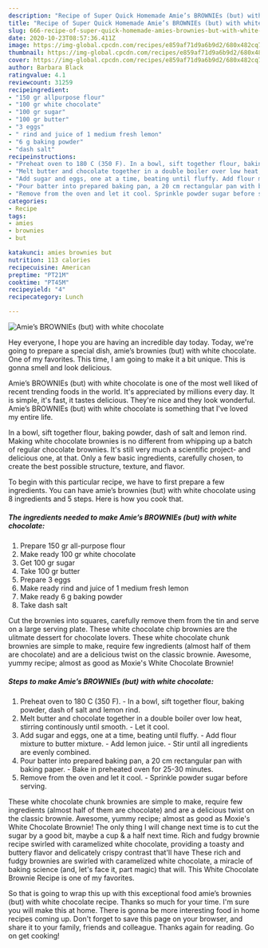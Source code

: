 ```yaml
---
description: "Recipe of Super Quick Homemade Amie’s BROWNIEs (but) with white chocolate"
title: "Recipe of Super Quick Homemade Amie’s BROWNIEs (but) with white chocolate"
slug: 666-recipe-of-super-quick-homemade-amies-brownies-but-with-white-chocolate
date: 2020-10-23T08:57:36.411Z
image: https://img-global.cpcdn.com/recipes/e859af71d9a6b9d2/680x482cq70/amies-brownies-but-with-white-chocolate-recipe-main-photo.jpg
thumbnail: https://img-global.cpcdn.com/recipes/e859af71d9a6b9d2/680x482cq70/amies-brownies-but-with-white-chocolate-recipe-main-photo.jpg
cover: https://img-global.cpcdn.com/recipes/e859af71d9a6b9d2/680x482cq70/amies-brownies-but-with-white-chocolate-recipe-main-photo.jpg
author: Barbara Black
ratingvalue: 4.1
reviewcount: 31259
recipeingredient:
- "150 gr allpurpose flour"
- "100 gr white chocolate"
- "100 gr sugar"
- "100 gr butter"
- "3 eggs"
- " rind and juice of 1 medium fresh lemon"
- "6 g baking powder"
- "dash salt"
recipeinstructions:
- "Preheat oven to 180 C (350 F). In a bowl, sift together flour, baking powder, dash of salt and lemon rind."
- "Melt butter and chocolate together in a double boiler over low heat, stirring continously until smooth. Let it cool."
- "Add sugar and eggs, one at a time, beating until fluffy. Add flour mixture to butter mixture. Add lemon juice. Stir until all ingredients are evenly combined."
- "Pour batter into prepared baking pan, a 20 cm rectangular pan with baking paper. Bake in preheated oven for 25-30 minutes."
- "Remove from the oven and let it cool. Sprinkle powder sugar before serving."
categories:
- Recipe
tags:
- amies
- brownies
- but

katakunci: amies brownies but 
nutrition: 113 calories
recipecuisine: American
preptime: "PT21M"
cooktime: "PT45M"
recipeyield: "4"
recipecategory: Lunch

---
```



![Amie’s BROWNIEs (but) with white chocolate](https://img-global.cpcdn.com/recipes/e859af71d9a6b9d2/680x482cq70/amies-brownies-but-with-white-chocolate-recipe-main-photo.jpg)

Hey everyone, I hope you are having an incredible day today. Today, we're going to prepare a special dish, amie’s brownies (but) with white chocolate. One of my favorites. This time, I am going to make it a bit unique. This is gonna smell and look delicious.

Amie’s BROWNIEs (but) with white chocolate is one of the most well liked of recent trending foods in the world. It's appreciated by millions every day. It is simple, it's fast, it tastes delicious. They're nice and they look wonderful. Amie’s BROWNIEs (but) with white chocolate is something that I've loved my entire life.

In a bowl, sift together flour, baking powder, dash of salt and lemon rind. Making white chocolate brownies is no different from whipping up a batch of regular chocolate brownies. It&#39;s still very much a scientific project- and delicious one, at that. Only a few basic ingredients, carefully chosen, to create the best possible structure, texture, and flavor.


To begin with this particular recipe, we have to first prepare a few ingredients. You can have amie’s brownies (but) with white chocolate using 8 ingredients and 5 steps. Here is how you cook that.

<!--inarticleads1-->

##### The ingredients needed to make Amie’s BROWNIEs (but) with white chocolate:

1. Prepare 150 gr all-purpose flour
1. Make ready 100 gr white chocolate
1. Get 100 gr sugar
1. Take 100 gr butter
1. Prepare 3 eggs
1. Make ready  rind and juice of 1 medium fresh lemon
1. Make ready 6 g baking powder
1. Take dash salt


Cut the brownies into squares, carefully remove them from the tin and serve on a large serving plate. These white chocolate chip brownies are the ulitmate dessert for chocolate lovers. These white chocolate chunk brownies are simple to make, require few ingredients (almost half of them are chocolate) and are a delicious twist on the classic brownie. Awesome, yummy recipe; almost as good as Moxie&#39;s White Chocolate Brownie! 

<!--inarticleads2-->

##### Steps to make Amie’s BROWNIEs (but) with white chocolate:

1. Preheat oven to 180 C (350 F). - In a bowl, sift together flour, baking powder, dash of salt and lemon rind.
1. Melt butter and chocolate together in a double boiler over low heat, stirring continously until smooth. - Let it cool.
1. Add sugar and eggs, one at a time, beating until fluffy. - Add flour mixture to butter mixture. - Add lemon juice. - Stir until all ingredients are evenly combined.
1. Pour batter into prepared baking pan, a 20 cm rectangular pan with baking paper. - Bake in preheated oven for 25-30 minutes.
1. Remove from the oven and let it cool. - Sprinkle powder sugar before serving.


These white chocolate chunk brownies are simple to make, require few ingredients (almost half of them are chocolate) and are a delicious twist on the classic brownie. Awesome, yummy recipe; almost as good as Moxie&#39;s White Chocolate Brownie! The only thing I will change next time is to cut the sugar by a good bit, maybe a cup &amp; a half next time. Rich and fudgy brownie recipe swirled with caramelized white chocolate, providing a toasty and buttery flavor and delicately crispy contrast that&#39;ll have These rich and fudgy brownies are swirled with caramelized white chocolate, a miracle of baking science (and, let&#39;s face it, part magic) that will. This White Chocolate Brownie Recipe is one of my favorites. 

So that is going to wrap this up with this exceptional food amie’s brownies (but) with white chocolate recipe. Thanks so much for your time. I'm sure you will make this at home. There is gonna be more interesting food in home recipes coming up. Don't forget to save this page on your browser, and share it to your family, friends and colleague. Thanks again for reading. Go on get cooking!
